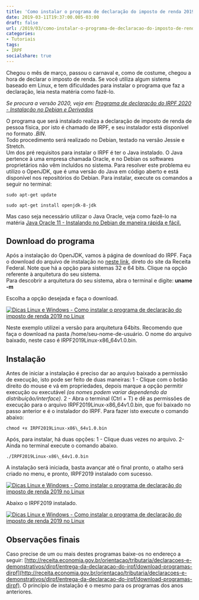 ```yaml
---
title: 'Como instalar o programa de declaração do imposto de renda 2019 no Linux'
date: 2019-03-11T19:37:00.005-03:00
draft: false
url: /2019/03/como-instalar-o-programa-de-declaracao-do-imposto-de-renda-2019-no-linux.html
categories:
- Tutoriais
tags: 
- IRPF
socialshare: true
---
```


Chegou o mês de março, passou o carnaval e, como de costume, chegou a hora de declarar o imposto de renda. Se você utiliza algum sistema baseado em Linux, e tem dificuldades para instalar o programa que faz a declaração, leia nesta matéria como fazê-lo.
 
<!--more-->

_Se procura a versão 2020, veja em: [Programa de declaração do IRPF 2020 - Instalação no Debian e Derivados](https://info.wsouza.com.br/2020/02/programa-de-declaracao-do-irpf-2020-instalacao-no-debian-e-derivados.html)_

O programa que será instalado realiza a declaração de imposto de renda de pessoa física, por isto é chamado de IRPF, e seu instalador está disponível no formato _.BIN_.  
Todo procedimento será realizado no Debian, testado na versão Jessie e Stretch.  
Um dos pré requisitos para instalar o IRPF é ter o Java instalado. O Java pertence à uma empresa chamada Oracle, e no Debian os softwares proprietários não vêm incluídos no sistema. Para resolver este problema eu utilizo o OpenJDK, que é uma versão do Java em código aberto e está disponível nos repositórios do Debian. Para instalar, execute os comandos a seguir no terminal:  
  

`sudo apt-get update`

`sudo apt-get install openjdk-8-jdk`

  
Mas caso seja necessário utilizar o Java Oracle, veja como fazê-lo na matéria [Java Oracle 11 - Instalando no Debian de maneira rápida e fácil.](https://info.wsouza.com.br/2019/03/java-oracle-11-instalando-no-debian-de-maneira-rapida-e-facil.html)

  

## Download do programa

Após a instalação do OpenJDK, vamos à página de download do IRPF. Faça o download do arquivo de instalação no [neste link](http://receita.economia.gov.br/interface/cidadao/irpf/2019/download/outros-sistemas-operacionais), direto do site da Receita Federal. Note que há a opção para sistemas 32 e 64 bits. Clique na opção referente à arquitetura do seu sistema.  
Para descobrir a arquitetura do seu sistema, abra o terminal e digite: **uname -m**  
  
Escolha a opção desejada e faça o download.  
  

[![Dicas Linux e Windows - Como instalar o programa de declaração do imposto de renda 2019 no Linux](https://1.bp.blogspot.com/-6KN_Bb1cXl4/XIXUWKhcmQI/AAAAAAAAKw0/XmAVQaByRVY5Kdard-N8bQazIlO_DLCtgCLcBGAs/s1600/Captura%2Bde%2Btela%2Bde%2B2019-03-10%2B23-02-33.png "Dicas Linux e Windows - Como instalar o programa de declaração do imposto de renda 2019 no Linux")](https://1.bp.blogspot.com/-6KN_Bb1cXl4/XIXUWKhcmQI/AAAAAAAAKw0/XmAVQaByRVY5Kdard-N8bQazIlO_DLCtgCLcBGAs/s1600/Captura%2Bde%2Btela%2Bde%2B2019-03-10%2B23-02-33.png)

  
Neste exemplo utilizei a versão para arquitetura 64bits. Recomendo que faça o download na pasta /home/seu-nome-de-usuário. O nome do arquivo baixado, neste caso é IRPF2019Linux-x86\_64v1.0.bin.

  

## Instalação

Antes de iniciar a instalação é preciso dar ao arquivo baixado a permissão de execução, isto pode ser feito de duas maneiras: 1 - Clique com o botão direito do mouse e vá em propriedades, depois marque a opção permitir execução ou executável _(os nomes podem variar dependendo da distribuição/interface)._ 2 - Abra o terminal (Ctrl + T) e dê as permissões de execução para o arquivo IRPF2019Linux-x86\_64v1.0.bin, que foi baixado no passo anterior e é o instalador do IRPF. Para fazer isto execute o comando abaixo:  
  

`chmod +x IRPF2019Linux-x86\_64v1.0.bin`

  
Após, para instalar, há duas opções: 1 - Clique duas vezes no arquivo. 2- Ainda no terminal execute o comando abaixo.  
  

`./IRPF2019Linux-x86\_64v1.0.bin`

  
A instalação será iniciada, basta avançar até o final pronto, o atalho será criado no menu, e pronto, IRPF2019 instalado com sucesso.  
  

[![Dicas Linux e Windows - Como instalar o programa de declaração do imposto de renda 2019 no Linux](https://4.bp.blogspot.com/-xy0lku_XWgs/XIXWfcFTuII/AAAAAAAAKxc/fqT78FqLw8MORjeFrQc8cmVo-4MWwOZiACPcBGAYYCw/s1600/Captura%2Bde%2Btela%2Bde%2B2019-03-11%2B00-27-57.png "Dicas Linux e Windows - Como instalar o programa de declaração do imposto de renda 2019 no Linux")](https://4.bp.blogspot.com/-xy0lku_XWgs/XIXWfcFTuII/AAAAAAAAKxc/fqT78FqLw8MORjeFrQc8cmVo-4MWwOZiACPcBGAYYCw/s1600/Captura%2Bde%2Btela%2Bde%2B2019-03-11%2B00-27-57.png)

  
  

Abaixo o IRPF2019 instalado.

  
  

[![Dicas Linux e Windows - Como instalar o programa de declaração do imposto de renda 2019 no Linux](https://3.bp.blogspot.com/-AhQEhcOItZY/XIY_KitD0TI/AAAAAAAAKxw/dXM0mhPF04IyMc7iaXg_Pb7VGKJJvCAIQCPcBGAYYCw/s640/Captura%2Bde%2Btela%2Bde%2B2019-03-11%2B00-29-42.png "Dicas Linux e Windows - Como instalar o programa de declaração do imposto de renda 2019 no Linux")](https://3.bp.blogspot.com/-AhQEhcOItZY/XIY_KitD0TI/AAAAAAAAKxw/dXM0mhPF04IyMc7iaXg_Pb7VGKJJvCAIQCPcBGAYYCw/s1600/Captura%2Bde%2Btela%2Bde%2B2019-03-11%2B00-29-42.png)

  

## Observações finais

Caso precise de um ou mais destes programas baixe-os no endereço a seguir: [http://receita.economia.gov.br/orientacao/tributaria/declaracoes-e-demonstrativos/dirpf/entrega-da-declaracao-do-irpf/download-programas-dirpf](http://receita.economia.gov.br/orientacao/tributaria/declaracoes-e-demonstrativos/dirpf/entrega-da-declaracao-do-irpf/download-programas-dirpf). O princípio de instalação é o mesmo para os programas dos anos anteriores.
